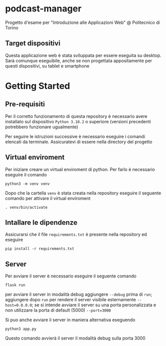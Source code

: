# podcast-manager

Progetto d'esame per "Introduzione alle Applicazioni Web" @ Politecnico di Torino

## Target dispositivi

Questa applicazione web è stata sviluppata per essere eseguita su desktop. Sarà comunque eseguibile, anche se non progettata appositamente per questi dispositivi, su tablet e smartphone

# Getting Started

## Pre-requisiti

Per il corretto funzionamento di questa repository è necessario avere installato sul dispositivo `Python 3.10.2` o superiore (versioni precedenti potrebbero funzionare ugualmente)

Per seguire le istruzioni successive è necessario eseguire i comandi elencati da terminale.
Assicuratevi di essere nella directory del progetto

## Virtual enviroment

Per iniziare creare un virtual enviroment di python. Per farlo è necessario eseguire il comando

```
python3 -m venv venv
```

Dopo che la cartella `venv` è stata creata nella repository eseguire il seguente comando per attivare il virtual enviroment

```
. venv/bin/activate
```

## Intallare le dipendenze

Assicurarsi che il file `requirements.txt` è presente nella repository ed eseguire

```
pip install -r requirements.txt
```

## Server

Per avviare il server è necessario eseguire il seguente comando

```
flask run
```

per avviare il server in modalità debug aggiungere `--debug` prima di `run`; aggiungere dopo `run` per rendere il server visibile esternamente `--host=0.0.0.0`; se si intende avviare il server su una porta personalizzata e non utilizzare la porta di default (5000) `--port=3000`

Si puo anche avviare il server in maniera alternativa eseguendo

```
python3 app.py
```

Questo comando avvierà il server il modalità debug sulla porta 3000
